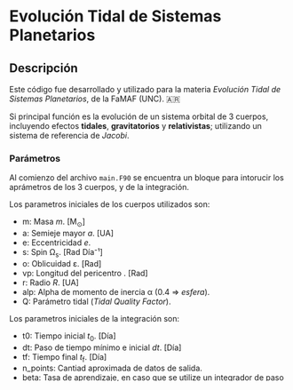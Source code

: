 # Evolución Tidal de Sistemas Planetarios

## Descripción
Este código fue desarrollado y utilizado para la materia *Evolución Tidal de Sistemas Planetarios*, de la FaMAF (UNC). 🇦🇷

Si principal función es la evolución de un sistema orbital de 3 cuerpos, incluyendo efectos **tidales**, **gravitatorios** y **relativistas**; utilizando un sistema de referencia de _Jacobi_.

### Parámetros
Al comienzo del archivo ```main.F90``` se encuentra un bloque para intorucir los aprámetros de los 3 cuerpos, y de la integración.

Los parametros iniciales de los cuerpos utilizados son:
- m: Masa _m_. [M<sub>⊙</sub>]
- a: Semieje mayor _a_. [UA]
- e: Eccentricidad _e_.
- s: Spin Ω<sub>s</sub>. [Rad Día⁻¹]
- o: Oblicuidad ε. [Rad]
- vp: Longitud del pericentro . [Rad]
- r: Radio _R_. [UA]
- alp: Alpha de momento de inercia α (0.4 ⇒ _esfera_).
- Q: Parámetro tidal (_Tidal Quality Factor_).

Los parametros iniciales de la integración son:
- t0: Tiempo inicial _t_<sub>0</sub>. [Día]
- dt: Paso de tiempo mínimo e inicial _dt_. [Día]
- tf: Tiempo final _t_<sub>f</sub>. [Día]
- n_points: Cantiad aproximada de datos de salida.
- beta: Tasa de aprendizaje, en caso que se utilize un integrador de paso adaptativo β.
- e_tol: Error absoluto máximo, en caso que se utilize un integrador de paso adaptativo ϵ<sub>tol</sub> (≡ |<b>y</b><sub>real</sub> - <b>y</b><sub>pred</sub>|).
- filename: Nombre del archivo de salida.

### Implementaciones modificables por usuario
Se puede modificar el **integrador utilizado**, como también las **fuerzas involucradas**.
#### **Integrador**
Esto se realiza en la líneas _149-153_ del archivo ```main.F90```. 
```fortran
!!! Execute an integration method (uncomment/edit one of theese)
! call integ_caller (t, y, dt, dydtidall, rungek6, ynew)
! call implicit_caller (t, y, dt, dydtidall, euler_centred, max_iter, e_tol, ynew)
! call rk_adap_caller (t, y, dt_adap, dydtidall, rungek6, 6, e_tol, beta, dt_min, dt, ynew)
call embedded_caller (t, y, dt_adap, dydtidall, Bulirsch_Stoer, e_tol, beta, dt_min, dt, ynew)
```
Se debe utilar uno de los 4 métodos disponibles: *integ_caller*, *implicit_caller*, *rec_rk_adap*, o *embedded_caller*.

- *integ_caller*: Se puede modificar el integrador ```rungek6``` por cualquier otro (_NDimensional_, no implícito ni embebido), del archivo ```integrators.F90```. El paso _dt_ será constante, el igual al valor mínimo _dt_<sub>min</sub>.

- *implicit_caller*: Igual a *integ_caller*, pero solo se pueden introducir integradores implícitos (ver ```integrators.F90```).

- *rk_adap_caller*: Igual a *integ_caller*, pero al cambiar el integrador, también se debe introducir su orden (eg. *rungek6* -> O(6)). En este caso el integrador intentará utilizar un paso de tiempo adaptativo _dt_<sub>adap</sub> adecuado, según la toleranca de error ϵ<sub>tol</sub> introducida. Hay que tener en cuenta que, en este caso el error calculado será ϵ<sub>calc</sub> (≡ |<b>y</b><sub>real</sub> - <b>y</b><sub>pred</sub>|)/(2<sup>ord</sup> -1).

- *embedded_caller* (**recomendado**): Similar a *rk_adap_caller*, pero solo se pueden introducir integradores embebidos (ver ```integrators.F90```), incluyendo al integrador *Bulirsch_Stoer* (**recomendado**, ver ```bstoer.F90```).


#### **Fuerzas involucradas**
Esto se realiza en la líneas _354-358_ del archivo ```tidall.F90```.
``` fortran
call dydtidal (y0, y1, 1, y01t, y10t)
call dydtidal (y0, y2, 2, y02t, y20t)
call dydtgrav (y1, 1, y2, 2, y12g, y21g)
call dydtrela (y1, 1, y1r)
call dydtrela (y2, 2, y2r)
```
En caso de querer despreciar (o simplemente no calcular) alguna fuerza en especial (*tidal*, *gravitatoria* o *efectos relativistas*), se debe comentar la línea correspondiente.

## Requerimientos
Compilar y ejecutar:
- ```gfortran```

Plotear:
- ```python```
  - ```numpy```
  - ```matplotlib```
  - ```pandas```

Recompilar y ejecutar (en caso de realizar modificaciones al código que cambien las dependencias):
- ```pip``` 
- ```python```
  - ```fortdepend``` (paquete de python utilzado para generar nuevo archivo de dependencias)

## Modo de uso
Si se usa el código tal y como está, solo es necesario compilarlo y ejecutarlo.
En caso de realizarle modificaciones que alteren las dependencias, es necesario instalar _fortdepend_
### Crear y ejecutar
```console
$ make
$ ./tidal
```
En caso de que no exista el archivo _tidal.dep_, es necesario tener instalado _fortdepend_ para generarlo.
### Instalar _fortdepend_ y generar nuevo archivo de dependencias
```console
$ make install
```
### Borrar archivos de compilación para luego recompilar
```console
$ make clean
```
En este caso, también se borra el archivo de dependencias ```tidal.dep```, por lo que luego será necesario regenerarlo.

### Plotear
Se adjunta un pequeño código en ```python``` para realizar algunos plots resultantes.
```console
$ python plot.py
```

## Licencia
Distribucído bajo la Licencia MIT.  (Archivo `LICENSE`)

## Autor
Emmanuel Gianuzzi - egianuzzi@mi.unc.edu.ar
